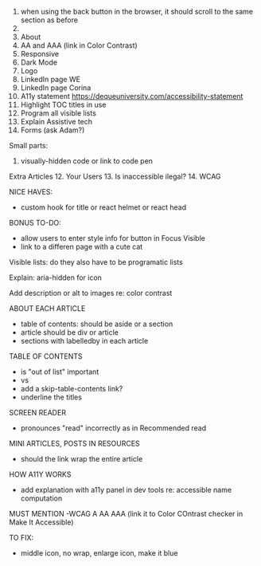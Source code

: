 1. when using the back button in the browser, it should scroll to the same section as before
2. 
3. About
4. AA and AAA (link in Color Contrast)
5. Responsive
6. Dark Mode
8. Logo
9. LinkedIn page WE
10. LinkedIn page Corina
11. A11y statement https://dequeuniversity.com/accessibility-statement
12. Highlight TOC titles in use
13. Program all visible lists
14. Explain Assistive tech
15. Forms (ask Adam?)

Small parts:
1. visually-hidden code or link to code pen

Extra Articles
12. Your Users
13. Is inaccessible ilegal?
14. WCAG


NICE HAVES:
- custom hook for title or react helmet or react head

BONUS TO-DO:
- allow users to enter style info for button in Focus Visible
- link to a differen page with a cute cat




Visible lists: do they also have to be programatic lists

Explain: aria-hidden for icon


Add description or alt to images re: color contrast



ABOUT EACH ARTICLE
- table of contents: should be aside or a section
- article should be div or article
- sections with labelledby in each article

TABLE OF CONTENTS
- is "out of list" important
- <a> vs <Link>
- add a skip-table-contents link?
- underline the titles


SCREEN READER 
- pronounces "read" incorrectly as in Recommended read

MINI ARTICLES, POSTS IN RESOURCES
- should the link wrap the entire article

HOW A11Y WORKS
- add explanation with a11y panel in dev tools re: accessible name computation

MUST MENTION
-WCAG A AA AAA (link it to Color COntrast checker in Make It Accessible)

TO FIX:
- middle icon, no wrap, enlarge icon, make it blue
